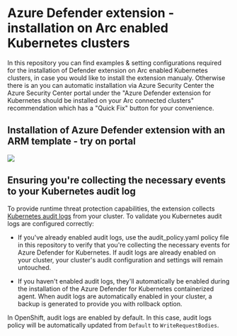 
# Azure Defender extension - installation on Arc enabled Kubernetes clusters
In this repository you can find examples & setting configurations required for the installation of Defender extension on Arc enabled Kubernetes clusters, in case you would like to install the extension manualy. 
Otherwise there is an you can automatic installation via Azure Security Center the Azure Security Center portal under the "Azure Defender extension for Kubernetes should be installed on your Arc connected clusters" recommendation which has a "Quick Fix" button for your convenience. 

## Installation of Azure Defender extension with an ARM template - try on portal
<a href="https://portal.azure.com/#create/Microsoft.Template/uri/https%3A%2F%2Fraw.githubusercontent.com%2FAzure%2FAzure-Security-Center%2Fmaster%2FPricing%20%26%20Settings%2FDefender%20for%20Kubernetes%2FDefender%20extension%20installation%20examples%2Fazure-defender-extension-arm-template.json" target="_blank"><img src="https://aka.ms/deploytoazurebutton"/>
</a>

## Ensuring you're collecting the necessary events to your Kubernetes audit log

To provide runtime threat protection capabilities, the extension collects [Kubernetes audit logs](https://kubernetes.io/docs/tasks/debug-application-cluster/audit/) from your cluster. To validate you Kubernetes audit logs are configured correctly:

* If you've already enabled audit logs, use the audit_policy.yaml policy file in this repository to verify that you're collecting the necessary events for Azure Defender for Kubernetes. If audit logs are already enabled on your cluster, your cluster's audit configuration and settings will remain untouched.

* If you haven't enabled audit logs, they'll automatically be enabled during the installation of the Azure Defender for Kubernetes containerized agent. When audit logs are automatically enabled in your cluster, a backup is generated to provide you with rollback option.

In OpenShift, audit logs are enabled by default. In this case, audit logs policy will be automatically updated from ``Default`` to ``WriteRequestBodies``.

